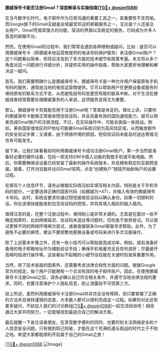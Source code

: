 **挪威保号卡能否注册Gmail？深度解读与实操指南[[TG💪+ @esim1088](https://t.me/s/esim1088)]**

在当今数字化时代，电子邮件作为日常沟通的重要工具之一，其重要性不言而喻。而Google旗下的Gmail无疑是全球最受欢迎的邮箱服务之一。无论是个人还是企业用户，Gmail凭借其强大的功能、简洁的界面以及稳定的服务，已经成为许多人首选的邮箱平台。

然而，在使用Gmail的过程中，我们常常会遇到各种限制或疑问，比如：是否可以用挪威保号卡（即挪威本地运营商提供的电话号码保护服务）来注册Gmail账户？这个问题看似简单，但背后涉及到了多方面的技术细节和政策考量。本文将从多个角度对这一问题进行详细分析，并提供实用的操作指南，帮助大家更好地理解和解决这一疑问。

首先，我们需要明确什么是挪威保号卡。挪威保号卡是一种允许用户保留原有手机号码的服务，通常由当地的电信运营商提供。它可以帮助用户在更换设备或服务时保持原有的联系方式不变，从而避免因号码变更而导致的联系中断。对于生活在挪威或者经常需要处理挪威事务的人来说，这项服务显得尤为重要。

那么，挪威保号卡究竟能否用于注册Gmail呢？答案是肯定的。理论上讲，只要你的挪威保号卡能够正常接收短信验证码，并且具备有效的国际通信能力，就可以用来完成Gmail账户的注册流程。不过，在实际操作中，可能会面临一些挑战。例如，某些国家或地区的IP地址可能被Gmail系统识别为高风险区域，从而触发额外的安全验证步骤；又或者，由于网络环境的原因，短信验证码未能及时送达等情况也有可能发生。

接下来，让我们来看看如何利用挪威保号卡成功注册Gmail账户。第一步当然是准备好必要的硬件设备，包括一部支持SIM卡插入功能的智能手机或平板电脑。然后，你需要确保该设备已经安装了最新的操作系统版本，并且拥有稳定的互联网连接。接着，打开浏览器并访问Gmail官网，点击“创建账户”按钮开始新账户的设置过程。

在填写个人信息环节，请务必根据实际情况如实填写相关内容。特别是关于手机号码的部分，一定要选择正确的国家代码（如挪威为+47），并输入有效的挪威保号卡号码。此时，系统会要求你通过短信接收验证码以确认身份。如果一切顺利的话，你应该很快就能收到包含验证码的短信，并将其填入相应的输入框内。

值得注意的是，在整个注册过程中，保持耐心是非常关键的。尤其是在面对一些不确定因素时，比如网络延迟、验证码未送达等问题时，切勿急于放弃尝试。可以尝试更换不同的网络环境再次尝试，或者直接联系Gmail客服寻求帮助。此外，为了避免不必要的麻烦，建议不要频繁地更换设备或号码来进行多次注册操作。

除了上述基本步骤之外，还有一些小技巧可以帮助提高成功率。例如，提前准备好备用的电子邮箱地址作为辅助验证手段；确保手机电量充足且信号良好；尽量避开高峰时段进行操作等。这些看似不起眼的小细节往往能在关键时刻发挥重要作用。

当然，除了技术层面的因素外，还需要考虑法律合规性方面的问题。根据Google官方的规定，每个用户只能拥有一个合法有效的电子邮件账户。因此，在使用挪威保号卡注册Gmail之前，请务必确认自己符合相关条件，并遵守当地法律法规的要求。同时，也要注意保护个人隐私信息，防止泄露给不可信第三方。

综上所述，虽然利用挪威保号卡注册Gmail并非完全没有障碍，但只要掌握了正确的方法并且保持谨慎的态度，大多数人都可以顺利完成这一过程。如果你对此还有更多疑问，不妨加入我们的讨论群组[[TG💪+ @esim1088](https://t.me/s/esim1088)]一起交流经验吧！相信通过大家共同努力，一定能够找到最适合自己的解决方案。

最后提醒一下各位读者朋友，在享受数字便利的同时，也要时刻关注网络安全和个人信息安全问题。只有做到知己知彼，才能在这个充满机遇与挑战的时代立于不败之地。希望大家都能顺利开启属于自己的Gmail之旅！

[[TG💪+ @esim1088](https://t.me/s/esim1088) ![Image](https://i.postimg.cc/4NQfJmqS/Snipaste-2025-05-13-00-14-12.png)]